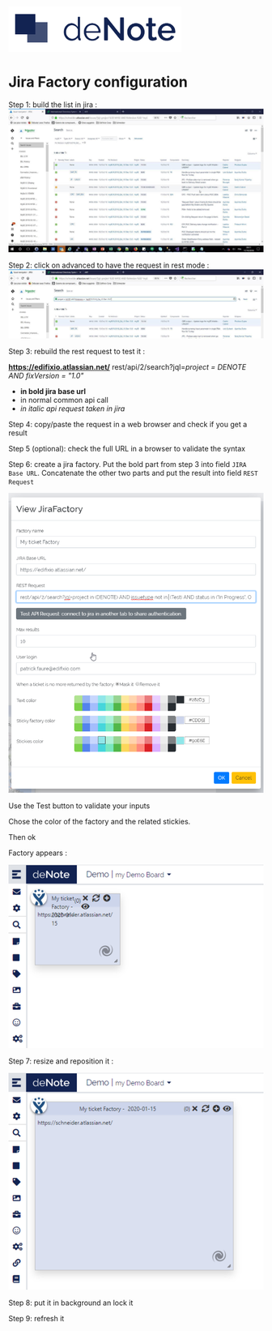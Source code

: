 ![deNote Logo](./assets/images/denote-logo.png)

# Jira Factory configuration

Step 1: build the list in jira :
![sticky rectangle](./assets/images/sticky/jira-factory/jira-step_1.jpg)
 

Step 2: click on advanced to have the request in rest mode :
 ![sticky rectangle](./assets/images/sticky/jira-factory/jira-step_2.jpg)


Step 3: rebuild the rest request to test it :

**https://edifixio.atlassian.net/** rest/api/2/search?jql=*project = DENOTE AND fixVersion = "1.0"*

* **in bold jira base url**
* in normal common api call
* *in italic api request taken in jira*

Step 4: copy/paste the request in a web browser and check if you get a result

Step 5 (optional): check the full URL in a browser to validate the syntax

Step 6: create a jira factory. Put the bold part from step 3 into field `JIRA Base URL`. Concatenate the other two parts and put the result into field `REST Request`

![sticky rectangle](./assets/images/sticky/jira-factory/jira-step_5.png)

Use the Test button to validate your inputs

Chose the color of the factory and the related stickies.

Then ok

Factory appears :

![sticky rectangle](./assets/images/sticky/jira-factory/jira-step_6.png)

Step 7: resize and reposition it :

![sticky rectangle](./assets/images/sticky/jira-factory/jira-step_7.png)
 
Step 8: put it in background an lock it

Step 9: refresh it